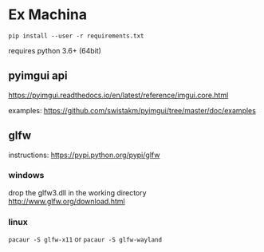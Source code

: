 
# Ex Machina

`pip install --user -r requirements.txt`

requires python 3.6+ (64bit)

## pyimgui api

https://pyimgui.readthedocs.io/en/latest/reference/imgui.core.html

examples: https://github.com/swistakm/pyimgui/tree/master/doc/examples

## glfw

instructions: https://pypi.python.org/pypi/glfw

### windows

drop the glfw3.dll in the working directory
http://www.glfw.org/download.html

### linux

`pacaur -S glfw-x11`
or
`pacaur -S glfw-wayland`
